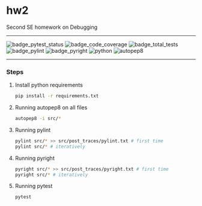 # hw2
Second SE homework on Debugging

---


![badge_pytest_status](https://img.shields.io/badge/PyTest-failing-red?logo=pytest&logoColor=white)
![badge_code_coverage](https://img.shields.io/badge/coverage-100%25-brightgreen)
![badge_total_tests](https://img.shields.io/badge/tests-8-blue?logo=pytest&logoColor=white)
![badge_pylint](https://img.shields.io/badge/pylint-9.84-yellow)
![badge_pyright](https://img.shields.io/badge/pyright-passing-brightgreen)
![python](https://img.shields.io/badge/python-3.13-blue?logo=python&logoColor=white)
![autopep8](https://img.shields.io/badge/code%20style-autopep8-blue)

---
### Steps
1. Install python requirements
   ```bash
   pip install -r requirements.txt
   ```
2. Running autopep8 on all files
    ```bash
    autopep8 -i src/*
    ```
3. Running pylint
   ```bash
   pylint src/* >> src/post_traces/pylint.txt # first time
   pylint src/* # iteratively
   ```
4. Running pyright
   ```bash
   pyright src/* >> src/post_traces/pyright.txt # first time
   pyright src/* # iteratively
   ```
5. Running pytest
   ```bash
   pytest
   ```